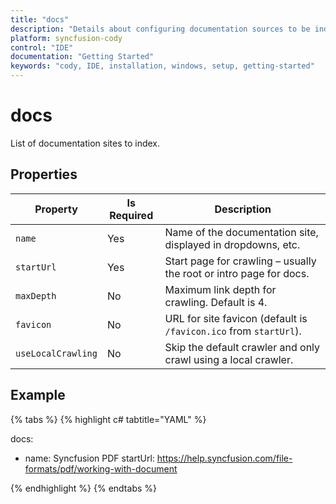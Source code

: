 ```yaml
---
title: "docs"
description: "Details about configuring documentation sources to be indexed and made available for Cody IDE's language models."
platform: syncfusion-cody
control: "IDE"
documentation: "Getting Started"
keywords: "cody, IDE, installation, windows, setup, getting-started"
---
```


# docs

List of documentation sites to index.

## Properties

<table>
  <thead>
    <tr>
      <th>Property</th>
      <th>Is Required</th>
      <th>Description</th>
    </tr>
  </thead>
  <tr>
    <td><code>name</code></td>
    <td>Yes</td>
    <td>Name of the documentation site, displayed in dropdowns, etc.</td>
  </tr>
  <tr>
    <td><code>startUrl</code></td>
    <td>Yes</td>
    <td>Start page for crawling – usually the root or intro page for docs.</td>
  </tr>
  <tr>
    <td><code>maxDepth</code></td>
    <td>No</td>
    <td>Maximum link depth for crawling. Default is 4.</td>
  </tr>
  <tr>
    <td><code>favicon</code></td>
    <td>No</td>
    <td>URL for site favicon (default is <code>/favicon.ico</code> from <code>startUrl</code>).</td>
  </tr>
  <tr>
    <td><code>useLocalCrawling</code></td>
    <td>No</td>
    <td>Skip the default crawler and only crawl using a local crawler.</td>
  </tr>
</table>

## Example

{% tabs %}
{% highlight c# tabtitle="YAML" %}

docs:
  - name: Syncfusion PDF
    startUrl: https://help.syncfusion.com/file-formats/pdf/working-with-document

{% endhighlight %}
{% endtabs %}